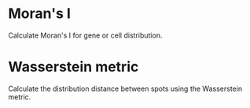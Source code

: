 # Moran's I
Calculate Moran's I for gene or cell distribution.

# Wasserstein metric
Calculate the distribution distance between spots using the Wasserstein metric.
